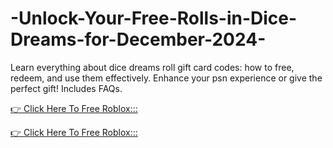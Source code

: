 # -Unlock-Your-Free-Rolls-in-Dice-Dreams-for-December-2024-



Learn everything about dice dreams roll gift card codes: how to free, redeem, and use them effectively. Enhance your psn experience or give the perfect gift! Includes FAQs.

[👉 Click Here To Free Roblox:::](https://usaofferzon.com/dicedreams/)

[👉 Click Here To Free Roblox:::](https://usaofferzon.com/giftcard/)
